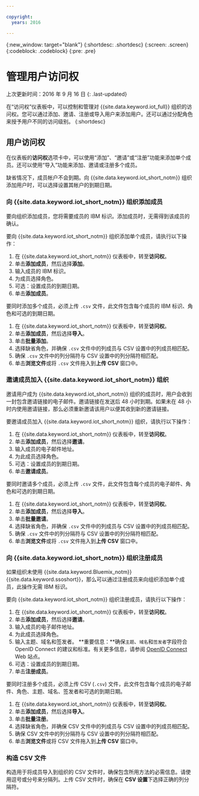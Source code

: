 ```yaml
---

copyright:
  years: 2016

---
```


{:new_window: target="blank"}
{:shortdesc: .shortdesc}
{:screen: .screen}
{:codeblock: .codeblock}
{:pre: .pre}

# 管理用户访问权
上次更新时间：2016 年 9 月 16 日
{: .last-updated}

在“访问权”仪表板中，可以控制和管理对 {{site.data.keyword.iot_full}} 组织的访问权。您可以通过添加、邀请、注册或导入用户来添加用户。还可以通过分配角色来授予用户不同的访问级别。
{:shortdesc}

## 用户访问权

在仪表板的**访问权**选项卡中，可以使用“添加”、“邀请”或“注册”功能来添加单个成员。还可以使用“导入”功能来添加、邀请或注册多个成员。

缺省情况下，成员帐户不会到期。向 {{site.data.keyword.iot_short_notm}} 组织添加用户时，可以选择设置其帐户的到期日期。

### 向 {{site.data.keyword.iot_short_notm}} 组织添加成员

要向组织添加成员，您将需要成员的 IBM 标识。添加成员时，无需得到该成员的确认。

要向 {{site.data.keyword.iot_short_notm}} 组织添加单个成员，请执行以下操作：
1. 在 {{site.data.keyword.iot_short_notm}} 仪表板中，转至**访问权**。
2. 单击**添加成员**，然后选择**添加**。
3. 输入成员的 IBM 标识。
4. 为成员选择角色。
5. 可选：设置成员的到期日期。
6. 单击**添加成员**。

要同时添加多个成员，必须上传 `.csv` 文件，此文件包含每个成员的 IBM 标识、角色和可选的到期日期。
1. 在 {{site.data.keyword.iot_short_notm}} 仪表板中，转至**访问权**。
2. 单击**添加成员**，然后选择**导入**。
3. 单击**批量添加**。
4. 选择缺省角色，并确保 `.csv` 文件中的列成员与 CSV 设置中的列成员相匹配。
5. 确保 `.csv` 文件中的列分隔符与 CSV 设置中的列分隔符相匹配。
6. 单击**浏览文件**或将 `.csv` 文件拖入到**上传 CSV** 窗口中。

### 邀请成员加入 {{site.data.keyword.iot_short_notm}} 组织

邀请用户成为 {{site.data.keyword.iot_short_notm}} 组织的成员时，用户会收到一封包含邀请链接的电子邮件。邀请链接在发送后 48 小时到期。如果未在 48 小时内使用邀请链接，那么必须重新邀请该用户以便其收到新的邀请链接。

要邀请成员加入 {{site.data.keyword.iot_short_notm}} 组织，请执行以下操作：
1. 在 {{site.data.keyword.iot_short_notm}} 仪表板中，转至**访问权**。
2. 单击**添加成员**，然后选择**邀请**。
3. 输入成员的电子邮件地址。
4. 为此成员选择角色。
5. 可选：设置成员的到期日期。
6. 单击**邀请成员**。

要同时邀请多个成员，必须上传 `.csv` 文件，此文件包含每个成员的电子邮件、角色和可选的到期日期。
1. 在 {{site.data.keyword.iot_short_notm}} 仪表板中，转至**访问权**。
2. 单击**添加成员**，然后选择**导入**。
3. 单击**批量邀请**。
4. 选择缺省角色，并确保 `.csv` 文件中的列成员与 CSV 设置中的列成员相匹配。
5. 确保 `.csv` 文件中的列分隔符与 CSV 设置中的列分隔符相匹配。
6. 单击**浏览文件**或将 `.csv` 文件拖入到**上传 CSV** 窗口中。

### 向 {{site.data.keyword.iot_short_notm}} 组织注册成员

如果组织未使用 {{site.data.keyword.Bluemix_notm}} {{site.data.keyword.ssoshort}}，那么可以通过注册成员来向组织添加单个成员，此操作无需 IBM 标识。

要向 {{site.data.keyword.iot_short_notm}} 组织注册成员，请执行以下操作：
1. 在 {{site.data.keyword.iot_short_notm}} 仪表板中，转至**访问权**。
2. 单击**添加成员**，然后选择**邀请**。
3. 输入成员的电子邮件地址。
4. 为此成员选择角色。
5. 输入主题、域名和签发者。
   **重要信息：**确保`主题`、`域名`和`签发者`字段符合 OpenID Connect 的建议和标准。有关更多信息，请参阅 [OpenID Connect](http://openid.net/connect/) Web 站点。
6. 可选：设置成员的到期日期。
7. 单击**注册成员**。

要同时注册多个成员，必须上传 CSV (`.csv`) 文件，此文件包含每个成员的电子邮件、角色、主题、域名、签发者和可选的到期日期。
1. 在 {{site.data.keyword.iot_short_notm}} 仪表板中，转至**访问权**。
2. 单击**添加成员**，然后选择**导入**。
3. 单击**批量注册**。
4. 选择缺省角色，并确保 CSV 文件中的列成员与 CSV 设置中的列成员相匹配。
5. 确保 CSV 文件中的列分隔符与 CSV 设置中的列分隔符相匹配。
6. 单击**浏览文件**或将 CSV 文件拖入到**上传 CSV** 窗口中。

### 构造 CSV 文件

构造用于将成员导入到组织的 CSV 文件时，确保包含所用方法的必需信息。请使用逗号或分号来分隔列。上传 CSV 文件时，确保在 **CSV 设置**下选择正确的列分隔符。
